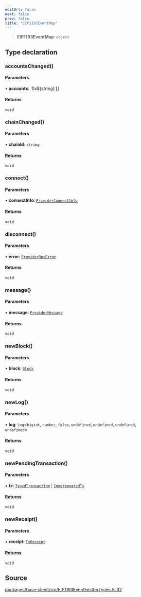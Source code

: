 ```yaml
---
editUrl: false
next: false
prev: false
title: "EIP1193EventMap"
---
```


> **EIP1193EventMap**: `object`

## Type declaration

### accountsChanged()

#### Parameters

• **accounts**: \`0x$\{string\}\`[]

#### Returns

`void`

### chainChanged()

#### Parameters

• **chainId**: `string`

#### Returns

`void`

### connect()

#### Parameters

• **connectInfo**: [`ProviderConnectInfo`](/reference/tevm/base-client/type-aliases/providerconnectinfo/)

#### Returns

`void`

### disconnect()

#### Parameters

• **error**: [`ProviderRpcError`](/reference/tevm/base-client/classes/providerrpcerror/)

#### Returns

`void`

### message()

#### Parameters

• **message**: [`ProviderMessage`](/reference/tevm/base-client/type-aliases/providermessage/)

#### Returns

`void`

### newBlock()

#### Parameters

• **block**: [`Block`](/reference/tevm/block/classes/block/)

#### Returns

`void`

### newLog()

#### Parameters

• **log**: `Log`\<`bigint`, `number`, `false`, `undefined`, `undefined`, `undefined`, `undefined`\>

#### Returns

`void`

### newPendingTransaction()

#### Parameters

• **tx**: [`TypedTransaction`](/reference/tevm/tx/type-aliases/typedtransaction/) \| [`ImpersonatedTx`](/reference/tevm/tx/interfaces/impersonatedtx/)

#### Returns

`void`

### newReceipt()

#### Parameters

• **receipt**: [`TxReceipt`](/reference/tevm/receipt-manager/type-aliases/txreceipt/)

#### Returns

`void`

## Source

[packages/base-client/src/EIP1193EventEmitterTypes.ts:32](https://github.com/evmts/tevm-monorepo/blob/main/packages/base-client/src/EIP1193EventEmitterTypes.ts#L32)

